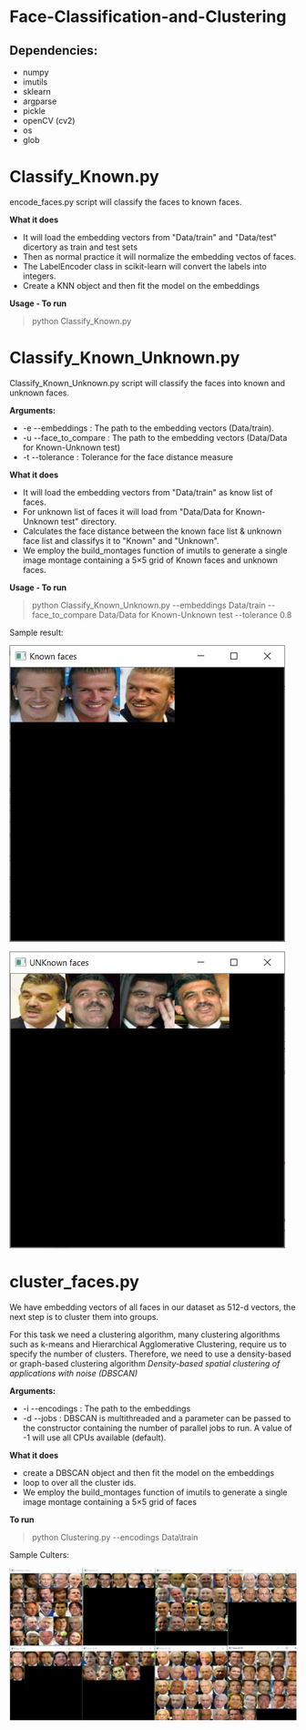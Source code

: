 # Face-Classification-and-Clustering


  
## Dependencies:
- numpy
- imutils
- sklearn
- argparse
- pickle
- openCV (cv2)
- os
- glob

# Classify_Known.py
encode_faces.py script will classify the faces to known faces.

**What it does**
- It will load the embedding vectors from "Data/train" and "Data/test" dicertory as train and test sets
- Then as normal practice it will normalize the embedding vectos of faces.
- The LabelEncoder class in scikit-learn will convert the labels into integers.
- Create a KNN object and then fit the model on the embeddings

**Usage - To run**
>python Classify_Known.py

# Classify_Known_Unknown.py
Classify_Known_Unknown.py script will classify the faces into known and unknown faces.

**Arguments:**
- -e --embeddings : The path to the embedding vectors (Data/train).
- -u --face_to_compare : The path to the embedding vectors (Data/Data for Known-Unknown test)
- -t --tolerance : Tolerance for the face distance measure

**What it does**
- It will load the embedding vectors from "Data/train" as know list of faces.
- For unknown list of faces it will load from "Data/Data for Known-Unknown test" directory.
- Calculates the face distance between the known face list & unknown face list and classifys it to "Known" and "Unknown".
- We employ the build_montages function of imutils to generate a single image montage containing a 5×5 grid of Known faces and unknown faces.

**Usage - To run**
>python Classify_Known_Unknown.py --embeddings Data/train --face_to_compare   Data/Data for Known-Unknown test --tolerance 0.8

Sample result:

![KNOWN](https://github.com/gayatripradhan/Face-Classification-and-Clustering/blob/main/results/Known.PNG)

![UNKNOWN](https://github.com/gayatripradhan/Face-Classification-and-Clustering/blob/main/results/Unknown.PNG)

# cluster_faces.py
We have embedding vectors of all faces in our dataset as 512-d vectors, the next step is to cluster them into groups.

For this task we need a clustering algorithm, many clustering algorithms such as k-means and Hierarchical 
Agglomerative Clustering, require us to specify the number of clusters.
Therefore, we need to use a density-based or graph-based clustering algorithm
*Density-based spatial clustering of applications with noise (DBSCAN)*

**Arguments:**
- -i --encodings : The path to the embeddings
- -d --jobs : DBSCAN is multithreaded and a parameter can be passed to the constructor containing the number of parallel jobs to run. 
              A value of -1 will use all CPUs available (default).

**What it does**
- create a DBSCAN object and then fit the model on the embeddings
- loop to over all the cluster ids.
- We employ the build_montages function of imutils to generate a single image montage containing a 5×5 grid of faces

**To run**
>python Clustering.py --encodings Data\train 

Sample Culters:

![Clusters](https://github.com/gayatripradhan/Face-Classification-and-Clustering/blob/main/results/Clusters.PNG)
